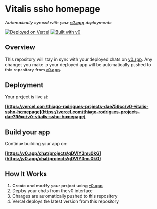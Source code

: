 # Vitalis ssho homepage

*Automatically synced with your [v0.app](https://v0.app) deployments*

[![Deployed on Vercel](https://img.shields.io/badge/Deployed%20on-Vercel-black?style=for-the-badge&logo=vercel)](https://vercel.com/thiago-rodrigues-projects-dae759cc/v0-vitalis-ssho-homepage)
[![Built with v0](https://img.shields.io/badge/Built%20with-v0.app-black?style=for-the-badge)](https://v0.app/chat/projects/qDVlY3mu0kG)

## Overview

This repository will stay in sync with your deployed chats on [v0.app](https://v0.app).
Any changes you make to your deployed app will be automatically pushed to this repository from [v0.app](https://v0.app).

## Deployment

Your project is live at:

**[https://vercel.com/thiago-rodrigues-projects-dae759cc/v0-vitalis-ssho-homepage](https://vercel.com/thiago-rodrigues-projects-dae759cc/v0-vitalis-ssho-homepage)**

## Build your app

Continue building your app on:

**[https://v0.app/chat/projects/qDVlY3mu0kG](https://v0.app/chat/projects/qDVlY3mu0kG)**

## How It Works

1. Create and modify your project using [v0.app](https://v0.app)
2. Deploy your chats from the v0 interface
3. Changes are automatically pushed to this repository
4. Vercel deploys the latest version from this repository